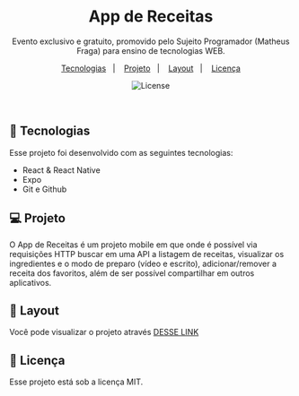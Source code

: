 <h1 align="center"> App de Receitas </h1>

<p align="center">
Evento exclusivo e gratuito, promovido pelo Sujeito Programador (Matheus Fraga) para ensino de tecnologias WEB.
</p>

<p align="center">
  <a href="#-tecnologias">Tecnologias</a>&nbsp;&nbsp;&nbsp;|&nbsp;&nbsp;&nbsp;
  <a href="#-projeto">Projeto</a>&nbsp;&nbsp;&nbsp;|&nbsp;&nbsp;&nbsp;
  <a href="#-layout">Layout</a>&nbsp;&nbsp;&nbsp;|&nbsp;&nbsp;&nbsp;
  <a href="#memo-licença">Licença</a>
</p>

<p align="center">
  <img alt="License" src="https://img.shields.io/static/v1?label=license&message=MIT&color=49AA26&labelColor=000000">
</p>

<br>

## 🚀 Tecnologias

Esse projeto foi desenvolvido com as seguintes tecnologias:

- React & React Native
- Expo
- Git e Github

## 💻 Projeto

O App de Receitas é um projeto mobile em que onde é possível via requisições HTTP buscar em uma API a listagem de receitas, visualizar os ingredientes e o modo de preparo (vídeo e escrito), adicionar/remover a receita dos favoritos, além de ser possível compartilhar em outros aplicativos.

## 🔖 Layout

Você pode visualizar o projeto através [DESSE LINK](<https://www.figma.com/file/xxeWSyHN7y7ijJdn1gujBk/App-Receita-F%C3%A1cil-(Copy)>)

## :memo: Licença

Esse projeto está sob a licença MIT.
